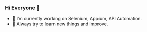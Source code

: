 ### Hi Everyone 👋


- 🔭 I’m currently working on Selenium, Appium, API Automation.
- 🌱 Always try to learn new things and improve.
<!--👯 I’m looking to collaborate on ...
- 🤔 I’m looking for help with ...
- 💬 Ask me about ...
- 📫 How to reach me: ...
- 😄 Pronouns: ...
- ⚡ Fun fact: ... -->

